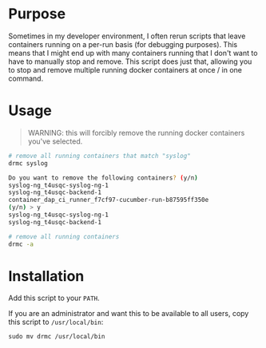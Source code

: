 # Purpose

Sometimes in my developer environment, I often rerun scripts that leave containers running on a per-run basis (for debugging purposes). This means that I might end up with many containers running that I don't want to have to manually stop and remove. This script does just that, allowing you to stop and remove multiple running docker containers at once / in one command.

# Usage

> WARNING: this will forcibly remove the running docker containers you've selected.

```bash
# remove all running containers that match "syslog"
drmc syslog

Do you want to remove the following containers? (y/n)
syslog-ng_t4usqc-syslog-ng-1
syslog-ng_t4usqc-backend-1
container_dap_ci_runner_f7cf97-cucumber-run-b87595ff350e
(y/n) > y
syslog-ng_t4usqc-syslog-ng-1
syslog-ng_t4usqc-backend-1

# remove all running containers
drmc -a
```

# Installation

Add this script to your `PATH`.

If you are an administrator and want this to be available to all users,  copy this script to `/usr/local/bin`:

```
sudo mv drmc /usr/local/bin
```
